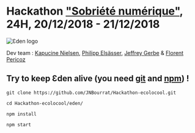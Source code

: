 # Hackathon ["Sobriété numérique"](https://theshiftproject.org/article/pour-une-sobriete-numerique-rapport-shift/), 24H, 20/12/2018 - 21/12/2018

![Ɛden logo](https://i.imgur.com/FbXSn59.png)

Dev team : [Kapucine Nielsen](https://github.com/kapucinenielsen), [Philipp Elsässer](https://github.com/PhilippElsaesser), [Jeffrey Gerbe](https://github.com/yoshimitsutekken4) & [Florent Pericoz](https://github.com/perticoz)

## Try to keep Ɛden alive (you need [git](https://git-scm.com/) and [npm](https://www.npmjs.com/)) !

`git clone https://github.com/JNBourrat/Hackathon-ecolocool.git`

`cd Hackathon-ecolocool/eden/`

`npm install`

`npm start`

